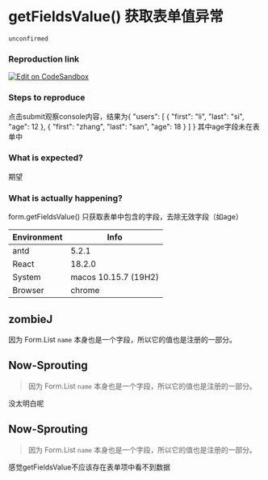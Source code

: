 # getFieldsValue() 获取表单值异常

`unconfirmed`

### Reproduction link

[![Edit on CodeSandbox](https://codesandbox.io/static/img/play-codesandbox.svg)](https://codesandbox.io/s/antd-reproduction-template-forked-42zyt6?file=/index.js)

### Steps to reproduce

点击submit观察console内容，结果为{
"users": [
{
"first": "li",
"last": "si",
"age": 12
},
{
"first": "zhang",
"last": "san",
"age": 18
}
]
} 其中age字段未在表单中

### What is expected?

期望

### What is actually happening?

form.getFieldsValue() 只获取表单中包含的字段，去除无效字段（如age）

| Environment | Info                 |
| ----------- | -------------------- |
| antd        | 5.2.1                |
| React       | 18.2.0               |
| System      | macos 10.15.7 (19H2) |
| Browser     | chrome               |

<!-- generated by ant-design-issue-helper. DO NOT REMOVE -->

## zombieJ

因为 Form.List `name` 本身也是一个字段，所以它的值也是注册的一部分。

## Now-Sprouting

> 因为 Form.List `name` 本身也是一个字段，所以它的值也是注册的一部分。

没太明白呢

## Now-Sprouting

> 因为 Form.List `name` 本身也是一个字段，所以它的值也是注册的一部分。

感觉getFieldsValue不应该存在表单项中看不到数据
